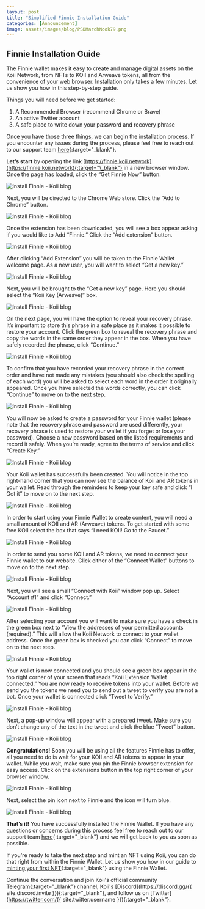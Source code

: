 ```yaml
---
layout: post
title: "Simplified Finnie Installation Guide"
categories: [Announcement]
image: assets/images/blog/PSDMarchNook79.png
---
```


## Finnie Installation Guide

The Finnie wallet makes it easy to create and manage digital assets on the Koii Network, from NFTs to KOII and Arweave tokens, all from the convenience of your web browser. Installation only takes a few minutes. Let us show you how in this step-by-step guide.

Things you will need before we get started:

1. A Recommended Browser (recommend Chrome or Brave)
2. An active Twitter account
3. A safe place to write down your password and recovery phrase

Once you have those three things, we can begin the installation process. If you encounter any issues during the process, please feel free to reach out to our support team [here](http://support@koii.network){:target="\_blank"}.

**Let’s start** by opening the link [https://finnie.koii.network](https://finnie.koii.network){:target="\_blank"} in a new browser window. Once the page has loaded, click the “Get Finnie Now” button.

![Install Finnie - Koii blog](/assets/images/blog/finnieinstall/img1.png)

Next, you will be directed to the Chrome Web store. Click the “Add to Chrome” button.

![Install Finnie - Koii blog](/assets/images/blog/finnieinstall/img2.png)

Once the extension has been downloaded, you will see a box appear asking if you would like to Add “Finnie.” Click the “Add extension” button.

![Install Finnie - Koii blog](/assets/images/blog/finnieinstall/img3.png)

After clicking “Add Extension” you will be taken to the Finnie Wallet welcome page. As a new user, you will want to select “Get a new key.”

![Install Finnie - Koii blog](/assets/images/blog/finnieinstall/img4.png)

Next, you will be brought to the “Get a new key” page. Here you should select the “Koii Key (Arweave)” box.

![Install Finnie - Koii blog](/assets/images/blog/finnieinstall/img5.png)

On the next page, you will have the option to reveal your recovery phrase. It’s important to store this phrase in a safe place as it makes it possible to restore your account. Click the green box to reveal the recovery phrase and copy the words in the same order they appear in the box. When you have safely recorded the phrase, click “Continue.”

![Install Finnie - Koii blog](/assets/images/blog/finnieinstall/img6.png)

To confirm that you have recorded your recovery phrase in the correct order and have not made any mistakes (you should also check the spelling of each word) you will be asked to select each word in the order it originally appeared. Once you have selected the words correctly, you can click “Continue” to move on to the next step.

![Install Finnie - Koii blog](/assets/images/blog/finnieinstall/img7.png)

You will now be asked to create a password for your Finnie wallet (please note that the recovery phrase and password are used differently, your recovery phrase is used to restore your wallet if you forget or lose your password). Choose a new password based on the listed requirements and record it safely. When you’re ready, agree to the terms of service and click “Create Key.”

![Install Finnie - Koii blog](/assets/images/blog/finnieinstall/img8.png)

Your Koii wallet has successfully been created. You will notice in the top right-hand corner that you can now see the balance of Koii and AR tokens in your wallet. Read through the reminders to keep your key safe and click “I Got it” to move on to the next step.

![Install Finnie - Koii blog](/assets/images/blog/finnieinstall/img9.png)

In order to start using your Finnie Wallet to create content, you will need a small amount of KOII and AR (Arweave) tokens. To get started with some free KOII select the box that says “I need KOII! Go to the Faucet.”

![Install Finnie - Koii blog](/assets/images/blog/finnieinstall/img10.png)

In order to send you some KOII and AR tokens, we need to connect your Finnie wallet to our website. Click either of the “Connect Wallet” buttons to move on to the next step.

![Install Finnie - Koii blog](/assets/images/blog/finnieinstall/img11.png)

Next, you will see a small “Connect with Koii” window pop up. Select “Account #1” and click “Connect.”

![Install Finnie - Koii blog](/assets/images/blog/finnieinstall/img12.png)

After selecting your account you will want to make sure you have a check in the green box next to “View the addresses of your permitted accounts (required).” This will allow the Koii Network to connect to your wallet address. Once the green box is checked you can click “Connect” to move on to the next step.

![Install Finnie - Koii blog](/assets/images/blog/finnieinstall/img13.png)

Your wallet is now connected and you should see a green box appear in the top right corner of your screen that reads “Koii Extension Wallet connected.” You are now ready to receive tokens into your wallet. Before we send you the tokens we need you to send out a tweet to verify you are not a bot. Once your wallet is connected click “Tweet to Verify.”

![Install Finnie - Koii blog](/assets/images/blog/finnieinstall/img14.png)

Next, a pop-up window will appear with a prepared tweet. Make sure you don’t change any of the text in the tweet and click the blue “Tweet” button.

![Install Finnie - Koii blog](/assets/images/blog/finnieinstall/img5.png)

**Congratulations!** Soon you will be using all the features Finnie has to offer, all you need to do is wait for your KOII and AR tokens to appear in your wallet. While you wait, make sure you pin the Finnie browser extension for easy access. Click on the extensions button in the top right corner of your browser window.

![Install Finnie - Koii blog](/assets/images/blog/finnieinstall/img16.png)

Next, select the pin icon next to Finnie and the icon will turn blue.

![Install Finnie - Koii blog](/assets/images/blog/finnieinstall/img17.png)

**That’s it!** You have successfully installed the Finnie Wallet. If you have any questions or concerns during this process feel free to reach out to our support team [here](http://support@koii.network){:target="\_blank"} and we will get back to you as soon as possible.

If you're ready to take the next step and mint an NFT using Koii, you can do that right from within the Finnie Wallet. Let us show you how in our guide to [minting your first NFT](https://blog.koii.network/Introducing-Finnie/#part-4-create-an-nft){:target="\_blank"} using the Finnie Wallet.

Continue the conversation and join Koii's official community [Telegram](https://t.me/joinchat/OEHs_8T9-8ZhZmU5){:target="\_blank"} channel, Koii's [Discord](https://discord.gg/{{ site.discord.invite }}){:target="\_blank"}, and follow us on [Twitter](https://twitter.com/{{ site.twitter.username }}){:target="\_blank"}.
